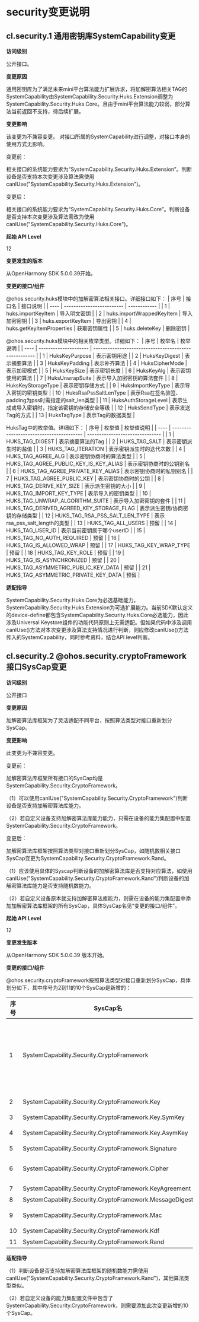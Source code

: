 # security变更说明

## cl.security.1 通用密钥库SystemCapability变更

**访问级别**

公开接口。

**变更原因**

通用密钥库为了满足未来mini平台算法能力扩展诉求，将加解密算法相关TAG的SystemCapability由SystemCapability.Security.Huks.Extension调整为SystemCapability.Security.Huks.Core。且由于mini平台算法能力较弱，部分算法当前返回不支持，待后续扩展。

**变更影响**

该变更为不兼容变更。
对接口所属的SystemCapability进行调整，对接口本身的使用方式无影响。

变更前：

相关接口的系统能力要求为“SystemCapability.Security.Huks.Extension”。判断设备是否支持本次变更涉及算法需使用canIUse("SystemCapability.Security.Huks.Extension")。

变更后：

相关接口的系统能力要求为“SystemCapability.Security.Huks.Core”。判断设备是否支持本次变更涉及算法需改为使用canIUse("SystemCapability.Security.Huks.Core")。

**起始 API Level**

12

**变更发生的版本**

从OpenHarmony SDK 5.0.0.39开始。

**变更的接口/组件**


@ohos.security.huks模块中的加解密算法相关接口。详细接口如下：
| 序号 | 接口名                    | 接口说明     |
| ---- | ------------------------- | ------------ |
| 1    | huks.importKeyItem        | 导入明文密钥 |
| 2    | huks.importWrappedKeyItem | 导入加密密钥 |
| 3    | huks.exportKeyItem        | 导出密钥     |
| 4    | huks.getKeyItemProperties | 获取密钥属性 |
| 5    | huks.deleteKey            | 删除密钥     |

@ohos.security.huks模块中的相关枚举类型。详细如下：
| 序号 | 枚举名                | 枚举说明                                              |
| ---- | --------------------- | ----------------------------------------------------- |
| 1    | HuksKeyPurpose        | 表示密钥用途                                          |
| 2    | HuksKeyDigest         | 表示摘要算法                                          |
| 3    | HuksKeyPadding        | 表示补齐算法                                          |
| 4    | HuksCipherMode        | 表示加密模式                                          |
| 5    | HuksKeySize           | 表示密钥长度                                          |
| 6    | HuksKeyAlg            | 表示密钥使用的算法                                    |
| 7    | HuksUnwrapSuite       | 表示导入加密密钥的算法套件                            |
| 8    | HuksKeyStorageType    | 表示密钥存储方式                                      |
| 9    | HuksImportKeyType     | 表示导入密钥的密钥类型                                |
| 10   | HuksRsaPssSaltLenType | 表示Rsa在签名验签、padding为pss时需指定的salt_len类型 |
| 11   | HuksAuthStorageLevel  | 表示生成或导入密钥时，指定该密钥的存储安全等级        |
| 12   | HuksSendType          | 表示发送Tag的方式                                     |
| 13   | HuksTagType           | 表示Tag的数据类型                                     |

HuksTag中的枚举值。详细如下：
| 序号 | 枚举值                                   | 枚举值说明                      |
| ---- | ---------------------------------------- | ------------------------------- |
| 1    | HUKS_TAG_DIGEST                          | 表示摘要算法的Tag               |
| 2    | HUKS_TAG_SALT                            | 表示密钥派生时的盐值            |
| 3    | HUKS_TAG_ITERATION                       | 表示密钥派生时的迭代次数        |
| 4    | HUKS_TAG_AGREE_ALG                       | 表示密钥协商时的算法类型        |
| 5    | HUKS_TAG_AGREE_PUBLIC_KEY_IS_KEY_ALIAS   | 表示密钥协商时的公钥别名        |
| 6    | HUKS_TAG_AGREE_PRIVATE_KEY_ALIAS         | 表示密钥协商时的私钥别名        |
| 7    | HUKS_TAG_AGREE_PUBLIC_KEY                | 表示密钥协商时的公钥            |
| 8    | HUKS_TAG_DERIVE_KEY_SIZE                 | 表示派生密钥的大小              |
| 9    | HUKS_TAG_IMPORT_KEY_TYPE                 | 表示导入的密钥类型              |
| 10   | HUKS_TAG_UNWRAP_ALGORITHM_SUITE          | 表示导入加密密钥的套件          |
| 11   | HUKS_TAG_DERIVED_AGREED_KEY_STORAGE_FLAG | 表示派生密钥/协商密钥的存储类型 |
| 12   | HUKS_TAG_RSA_PSS_SALT_LEN_TYPE           | 表示rsa_pss_salt_length的类型   |
| 13   | HUKS_TAG_ALL_USERS                       | 预留                            |
| 14   | HUKS_TAG_USER_ID                         | 表示当前密钥属于哪个userID      |
| 15   | HUKS_TAG_NO_AUTH_REQUIRED                | 预留                            |
| 16   | HUKS_TAG_IS_ALLOWED_WRAP                 | 预留                            |
| 17   | HUKS_TAG_KEY_WRAP_TYPE                   | 预留                            |
| 18   | HUKS_TAG_KEY_ROLE                        | 预留                            |
| 19   | HUKS_TAG_IS_ASYNCHRONIZED                | 预留                            |
| 20   | HUKS_TAG_ASYMMETRIC_PUBLIC_KEY_DATA      | 预留                            |
| 21   | HUKS_TAG_ASYMMETRIC_PRIVATE_KEY_DATA     | 预留                            |

**适配指导**

SystemCapability.Security.Huks.Core为必选基础能力，SystemCapability.Security.Huks.Extension为可选扩展能力。当前SDK默认定义的device-define都包含SystemCapability.Security.Huks.Core必选能力，因此涉及Universal Keystore组件的功能代码原则上无需适配。但如果代码中涉及调用canIUse()方法对本次变更涉及算法支持情况进行判断，则应修改canIUse()方法传入的SystemCapability，同时参考资料，结合API level判断。

## cl.security.2 @ohos.security.cryptoFramework 接口SysCap变更

**访问级别**

公开接口

**变更原因**

加解密算法库框架为了灵活适配不同平台，按照算法类型对接口重新划分SysCap。

**变更影响**

此变更为不兼容变更。

变更前：

加解密算法库框架所有接口的SysCap均是SystemCapability.Security.CryptoFramework。

（1）可以使用canIUse("SystemCapability.Security.CryptoFramework")判断设备是否支持加解密算法库能力。

（2）若自定义设备支持加解密算法库能力能力，只需在设备的能力集配置中配置SystemCapability.Security.CryptoFramework。

变更后：

加解密算法库框架按照算法类型对接口重新划分SysCap，如随机数相关接口SysCap变更为SystemCapability.Security.CryptoFramework.Rand。

（1）应该使用具体的Syscap判断设备的加解密算法库是否支持对应算法，如使用canIUse("SystemCapability.Security.CryptoFramework.Rand")判断设备的加解密算法库能力是否支持随机数能力。

（2）若自定义设备原本就支持加解密算法库能力，则需在设备的能力集配置中添加加解密算法库框架的所有SysCap，具体SysCap名见“变更的接口/组件”。

**起始 API Level**

12

**变更发生版本**

从OpenHarmony SDK 5.0.0.39 版本开始。

**变更的接口/组件**

@ohos.security.cryptoFramework按照算法类型对接口重新划分SysCap，具体划分如下，其中序号为2到11的10个SysCap是新增的：

| 序号 | SysCap名 | SysCap描述 |
| ------- | ----- | ------ |
| 1 | SystemCapability.Security.CryptoFramework | 原有的SysCap，变更后不包含任何算法能力，仅包含公共能力 |
| 2 | SystemCapability.Security.CryptoFramework.Key | 密钥基础类型 |
| 3 | SystemCapability.Security.CryptoFramework.Key.SymKey | 对称密钥 |
| 4 | SystemCapability.Security.CryptoFramework.Key.AsymKey | 非对称密钥 |
| 5 | SystemCapability.Security.CryptoFramework.Signature | 签名验签 |
| 6 | SystemCapability.Security.CryptoFramework.Cipher | 对称、非对称加解密 |
| 7 | SystemCapability.Security.CryptoFramework.KeyAgreement | 密钥协商 |
| 8 | SystemCapability.Security.CryptoFramework.MessageDigest | 消息摘要 |
| 9 | SystemCapability.Security.CryptoFramework.Mac | 消息验证码 |
| 10 | SystemCapability.Security.CryptoFramework.Kdf | 密钥派生 |
| 11 | SystemCapability.Security.CryptoFramework.Rand | 随机数 |

**适配指导**

（1）判断设备是否支持加解密算法库框架的随机数能力需使用canIUse("SystemCapability.Security.CryptoFramework.Rand")，其他算法类型类似。

（2）若自定义设备的能力集配置文件中包含了SystemCapability.Security.CryptoFramework，则需要添加此次变更新增的10个SysCap。
